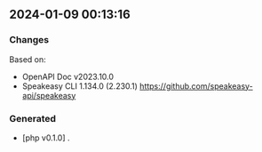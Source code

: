 

## 2024-01-09 00:13:16
### Changes
Based on:
- OpenAPI Doc v2023.10.0 
- Speakeasy CLI 1.134.0 (2.230.1) https://github.com/speakeasy-api/speakeasy
### Generated
- [php v0.1.0] .